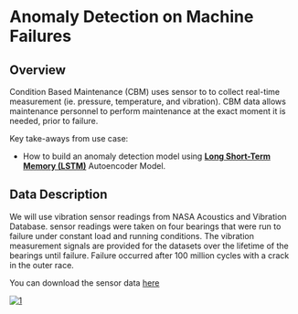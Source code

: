 # Anomaly Detection on Machine Failures

## Overview
Condition Based Maintenance (CBM) uses sensor to to collect real-time measurement (ie. pressure, temperature, and vibration). CBM data allows maintenance personnel to perform maintenance at the exact moment it is needed, prior to failure. 

Key take-aways from use case:
* How to build an anomaly detection model using [**Long Short-Term Memory (LSTM)**](https://www.tensorflow.org/api_docs/python/tf/keras/layers/LSTM.html) Autoencoder Model.

## Data Description
We will use vibration sensor readings from NASA Acoustics and Vibration Database. sensor readings were taken on four bearings that were run to failure under constant load and running conditions. The vibration measurement signals are provided for the datasets over the lifetime of the bearings until failure. Failure occurred after 100 million cycles with a crack in the outer race.

You can download the sensor data [here](https://github.com/madekrisnaj/Anomaly-Detection-on-Machine-Failures/tree/main/data)

<a href="https://ibb.co/x1tTZ8V"><img src="https://i.ibb.co/48nrkgB/1.png" alt="1" border="0"></a>
